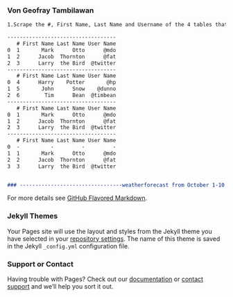 ### Von Geofray Tambilawan



```markdown
1.Scrape the #, First Name, Last Name and Username of the 4 tables that can be found in this webpage: 

-----------------------------------
   # First Name Last Name User Name
0  1       Mark      Otto      @mdo
1  2      Jacob  Thornton      @fat
2  3      Larry  the Bird  @twitter
-----------------------------------
   # First Name Last Name User Name
0  4      Harry    Potter       @hp
1  5       John      Snow    @dunno
2  6        Tim      Bean  @timbean
-----------------------------------
   # First Name Last Name User Name
0  1       Mark      Otto      @mdo
1  2      Jacob  Thornton      @fat
2  3      Larry  the Bird  @twitter
-----------------------------------
   # First Name Last Name User Name
0  -          -         -         -
1  1       Mark      Otto      @mdo
2  2      Jacob  Thornton      @fat
3  3      Larry  the Bird  @twitter


### ---------------------------------weatherforecast from October 1-10 of Cebu City------------------------------------------

```

For more details see [GitHub Flavored Markdown](https://guides.github.com/features/mastering-markdown/).

### Jekyll Themes

Your Pages site will use the layout and styles from the Jekyll theme you have selected in your [repository settings](https://github.com/Vongeofray/Hello-World/settings). The name of this theme is saved in the Jekyll `_config.yml` configuration file.

### Support or Contact

Having trouble with Pages? Check out our [documentation](https://docs.github.com/categories/github-pages-basics/) or [contact support](https://github.com/contact) and we’ll help you sort it out.
